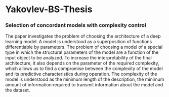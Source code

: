 # Yakovlev-BS-Thesis
### Selection of concordant models with complexity control 

The paper investigates the problem of choosing the architecture of a deep learning model. A model is understood as a superposition of functions differentiable by parameters. The problem of choosing a model of a special type in which the structural parameters of the model are a function of the input object to be analyzed. To increase the interpretability of the final architecture, it also depends on the parameter of the required complexity, which allows us to find a compromise between the complexity of the model and its predictive characteristics during operation. The complexity of the model is understood as the minimum length of the description,
the minimum amount of information required to transmit information about the model and the dataset.

